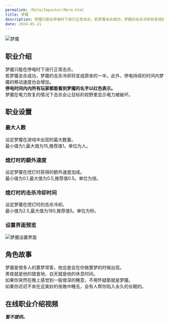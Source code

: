 ```yaml
---
permalink: /Role/Impostor/Mare.html
title: 梦魇
description: 梦魇只能在停电时下进行正常击杀。若梦魇击杀成功，梦魇的击杀冷却将变成原来的一半。此外，停电持续的时间内梦魇的移动速度也会增加。停电时间内内所有玩家都能看到梦魇的名字以红色表示。梦魇在电力恢复的情况下击杀会让目标的视野里显示电力被破坏。
date: 2024-05-21
---
```

![梦魇](https://cn-sy1.rains3.com/xtremewave/Mare.png)
## 职业介绍
梦魇只能在停电时下进行正常击杀。<br>
若梦魇击杀成功，梦魇的击杀冷却将变成原来的一半。此外，停电持续的时间内梦魇的移动速度也会增加。<br>
**停电时间内内所有玩家都能看到梦魇的名字以红色表示。**<br>
梦魇在电力恢复的情况下击杀会让目标的视野里显示电力被破坏。
## 职业设置
### 最大人数
设定梦魇在游戏中出现的最大数量。<br>
最小值为1,最大值为15,推荐值1。单位为人。
### 熄灯时的额外速度
设定梦魇在熄灯时获得的额外速度加成。<br>
最小值为0.1,最大值为0.5,推荐值0.5。单位为倍。
### 熄灯时的击杀冷却时间
设定梦魇在熄灯时的击杀冷却。<br>
最小值为2.5,最大值为180,推荐值5。单位为秒。
### 设置界面预览
![梦魇设置界面](https://cn-sy1.rains3.com/xtremewave/Mare-OptUI.png)
## 角色故事
梦魇是很多人的噩梦常客，他总是会在你做噩梦的时候出现。<br>
黑夜就是他的猎食地，白天就是他的休息时间。<br>
如果你突然在晚上感觉到一股很深的睡意，不用怀疑那就是梦魇。<br>
如果你迟迟不肯在这美妙的夜晚中睡去，会有人帮你陷入永久的长眠的。
## 在线职业介绍视频
***暂不提供。***